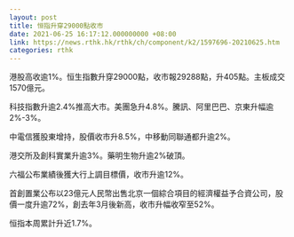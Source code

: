 ```yaml
---
layout: post
title: 恒指升穿29000點收市
date: 2021-06-25 16:17:12.000000000 +08:00
link: https://news.rthk.hk/rthk/ch/component/k2/1597696-20210625.htm
categories: rthk
---
```


港股高收逾1%。恒生指數升穿29000點，收市報29288點，升405點。主板成交1570億元。

科技指數升逾2.4%推高大市。美團急升4.8%。騰訊、阿里巴巴、京東升幅逾2%-3%。

中電信獲股東增持，股價收市升8.5%，中移動同聯通都升逾2%。

港交所及創科實業升逾3%。藥明生物升逾2%破頂。

六福公布業績後獲大行上調目標價，收市升逾12%。

首創置業公布以23億元人民幣出售北京一個綜合項目的經濟權益予合資公司，股價一度升逾72%，創去年3月後新高，收市升幅收窄至52%。

恒指本周累計升近1.7%。
